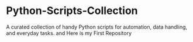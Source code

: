 # Python-Scripts-Collection
A curated collection of handy Python scripts for automation, data handling, and everyday tasks.
and Here is my First Repository
